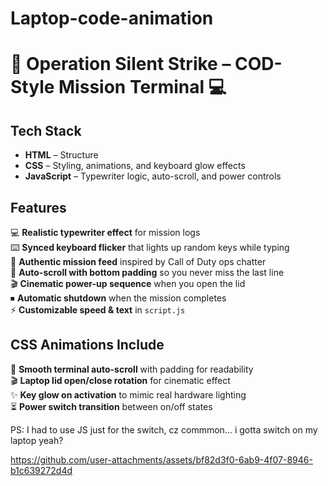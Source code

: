 # Laptop-code-animation



# 🎯 Operation Silent Strike – COD-Style Mission Terminal 💻


## Tech Stack
- **HTML** – Structure  
- **CSS** – Styling, animations, and keyboard glow effects  
- **JavaScript** – Typewriter logic, auto-scroll, and power controls  


## Features
💻 **Realistic typewriter effect** for mission logs  
⌨️ **Synced keyboard flicker** that lights up random keys while typing  
📜 **Authentic mission feed** inspired by Call of Duty ops chatter  
📏 **Auto-scroll with bottom padding** so you never miss the last line  
🎬 **Cinematic power-up sequence** when you open the lid  
⏹ **Automatic shutdown** when the mission completes  
⚡ **Customizable speed & text** in `script.js`  


## CSS Animations Include 
📜 **Smooth terminal auto-scroll** with padding for readability  
🎬 **Laptop lid open/close rotation** for cinematic effect  
✨ **Key glow on activation** to mimic real hardware lighting  
⏳ **Power switch transition** between on/off states  

PS: I had to use JS just for the switch, cz commmon... i gotta switch on my laptop yeah?

https://github.com/user-attachments/assets/bf82d3f0-6ab9-4f07-8946-b1c639272d4d









